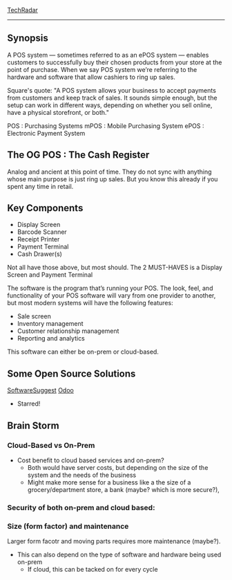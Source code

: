 [TechRadar](https://www.techradar.com/news/how-does-a-pos-system-work)

---

## Synopsis

A POS system — sometimes referred to as an ePOS system — enables customers to successfully buy their chosen products from your store at the point of purchase. When we say POS system we’re referring to the hardware and software that allow cashiers to ring up sales.

Square's quote: 
"A POS system allows your business to accept payments from customers and keep track of sales. 
It sounds simple enough, but the setup can work in different ways, depending on whether you sell online, have a physical storefront, or both."

POS : Purchasing Systems
mPOS : Mobile Purchasing System
ePOS : Electronic Payment System

## The OG POS : The Cash Register
Analog and ancient at this point of time. They do not sync with anything whose main purpose is just ring up sales. But you know this already if you spent any time in retail. 

## Key Components
* Display Screen
* Barcode Scanner
* Receipt Printer
* Payment Terminal
* Cash Drawer(s)

Not all have those above, but most should.
The 2 MUST-HAVES is a Display Screen and Payment Terminal

The software is the program that’s running your POS. 
The look, feel, and functionality of your POS software will vary from one provider to another, but most modern systems will have the following features:
* Sale screen
* Inventory management
* Customer relationship management 
* Reporting and analytics

This software can either be on-prem or cloud-based. 

## Some Open Source Solutions
[SoftwareSuggest](https://www.softwaresuggest.com/blog/free-open-source-pos-software/)
[Odoo](https://github.com/odoo/odoo)
* Starred!




## Brain Storm
### Cloud-Based vs On-Prem
* Cost benefit to cloud based services and on-prem?
    * Both would have server costs, but depending on the size of the system and the needs of the business 
    * Might make more sense for a business like a the size of a grocery/department store, a bank (maybe? which is more secure?), 


### Security of both on-prem and cloud based:


### Size (form factor) and maintenance
Larger form facotr and moving parts requires more maintenance (maybe?).
* This can also depend on the type of software and hardware being used on-prem
    * If cloud, this can be tacked on for every cycle


